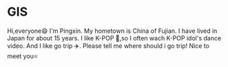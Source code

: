 # GIS
Hi,everyone:smile:
I'm Pingxin.
My hometown is China of Fujian.
I have lived in Japan for about 15 years.
I like K-POP 🎵,so I often wach K-POP idol's dance video.
And I like go trip :airplane:. Please tell me where should i go trip!
Nice to meet you⭐

